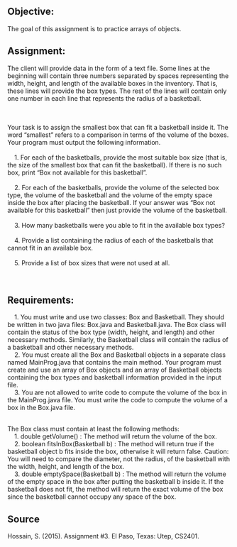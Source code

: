 <h2>Objective:</h2>
The goal of this assignment is to practice arrays of objects.

<h2>Assignment:</h2>
The client will provide data in the form of a text file. Some lines at the
beginning will contain three numbers separated by spaces representing the width, height,
and length of the available boxes in the inventory. That is, these lines will provide the
box types. The rest of the lines will contain only one number in each line that represents
the radius of a basketball.  <br> <br> <br>
 
Your task is to assign the smallest box that can fit a basketball
inside it. The word “smallest” refers to a comparison in terms of the volume of the boxes.
Your program must output the following information. <br> <br>
 &nbsp;&nbsp;&nbsp; 1. For each of the basketballs, provide the most suitable box size (that is, the size of the smallest box that can fit the basketball). If there is no such box, print “Box not available for this basketball”. <br> <br>
 &nbsp;&nbsp;&nbsp; 2. For each of the basketballs, provide the volume of the selected box type, the volume of the basketball and the volume of the empty space inside the box after placing the basketball. If your answer was “Box not available for this basketball” then just provide the volume of the basketball. <br> <br>
 &nbsp;&nbsp;&nbsp; 3. How many basketballs were you able to fit in the available box types?  <br> <br>
 &nbsp;&nbsp;&nbsp; 4. Provide a list containing the radius of each of the basketballs that cannot fit in an available box.  <br> <br>
 &nbsp;&nbsp;&nbsp; 5. Provide a list of box sizes that were not used at all.  <br> <br> <br>

<h2>Requirements:</h2>
&nbsp;&nbsp;&nbsp; 1. You must write and use two classes: Box and Basketball. They should be
written in two java files: Box.java and Basketball.java. The Box class
will contain the status of the box type (width, height, and length) and other
necessary methods. Similarly, the Basketball class will contain the radius of a
basketball and other necessary methods. <br>
&nbsp;&nbsp;&nbsp; 2. You must create all the Box and Basketball objects in a separate class named
MainProg.java that contains the main method. Your program must create
and use an array of Box objects and an array of Basketball objects containing
the box types and basketball information provided in the input file. <br>
&nbsp;&nbsp;&nbsp; 3. You are not allowed to write code to compute the volume of the box in the
MainProg.java file. You must write the code to compute the volume of a box
in the Box.java file.  <br> <br>

The Box class must contain at least the following
methods:<br>
 &nbsp;&nbsp;&nbsp; 1. double getVolume() : The method will return the volume of the
box. <br>
 &nbsp;&nbsp;&nbsp; 2. boolean fitsInBox(Basketball b) : The method will return
true if the basketball object b fits inside the box, otherwise it will return
false. Caution: You will need to compare the diameter, not the radius, of
the basketball with the width, height, and length of the box. <br>
 &nbsp;&nbsp;&nbsp; 3.  double emptySpace(Basketball b) : The method will return
the volume of the empty space in the box after putting the basketball b
inside it. If the basketball does not fit, the method will return the exact
volume of the box since the basketball cannot occupy any space of the
box.  <br>

<h2>Source</h2>
Hossain, S. (2015). Assignment #3. El Paso, Texas: Utep, CS2401.
